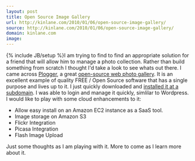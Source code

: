 ```yaml
---
layout: post
title: Open Source Image Gallery
url: http://kinlane.com/2010/01/06/open-source-image-gallery/
source: http://kinlane.com/2010/01/06/open-source-image-gallery/
domain: kinlane.com
image: 
---
```

{% include JB/setup %}I am trying to find to find an appropriate solution for a friend that will allow him to manage a photo collection. Rather than build something from scratch I thought I'd take a look to see whats out there. I came across <a href="http://www.plogger.org/">Plogger</a>, a great <a href="http://www.plogger.org/">open-source web photo gallery</a>. It is an excellent example of quality FREE / Open Source software that has a single purpose and lives up to it. I just quickly downloaded and <a href="http://imagegallery.kinlane.com">installed it at a subdomain</a>. I was able to login and manage it quickly, simlilar to Wordpress. I would like to play with some cloud enhancements to it:
<ul class="mainlist">
     <li>Allow easy install on an Amazon EC2 instance as a SaaS tool.
     </li>
     <li>Image storage on Amazon S3
     </li>
     <li>Flickr Integration
     </li>
     <li>Picasa Integration
     </li>
     <li>Flash Image Upload
     </li>
</ul>Just some thoughts as I am playing with it. More to come as I learn more about it.